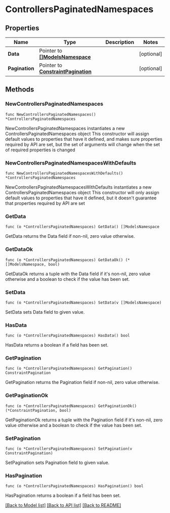 # ControllersPaginatedNamespaces

## Properties

Name | Type | Description | Notes
------------ | ------------- | ------------- | -------------
**Data** | Pointer to [**[]ModelsNamespace**](ModelsNamespace.md) |  | [optional] 
**Pagination** | Pointer to [**ConstraintPagination**](ConstraintPagination.md) |  | [optional] 

## Methods

### NewControllersPaginatedNamespaces

`func NewControllersPaginatedNamespaces() *ControllersPaginatedNamespaces`

NewControllersPaginatedNamespaces instantiates a new ControllersPaginatedNamespaces object
This constructor will assign default values to properties that have it defined,
and makes sure properties required by API are set, but the set of arguments
will change when the set of required properties is changed

### NewControllersPaginatedNamespacesWithDefaults

`func NewControllersPaginatedNamespacesWithDefaults() *ControllersPaginatedNamespaces`

NewControllersPaginatedNamespacesWithDefaults instantiates a new ControllersPaginatedNamespaces object
This constructor will only assign default values to properties that have it defined,
but it doesn't guarantee that properties required by API are set

### GetData

`func (o *ControllersPaginatedNamespaces) GetData() []ModelsNamespace`

GetData returns the Data field if non-nil, zero value otherwise.

### GetDataOk

`func (o *ControllersPaginatedNamespaces) GetDataOk() (*[]ModelsNamespace, bool)`

GetDataOk returns a tuple with the Data field if it's non-nil, zero value otherwise
and a boolean to check if the value has been set.

### SetData

`func (o *ControllersPaginatedNamespaces) SetData(v []ModelsNamespace)`

SetData sets Data field to given value.

### HasData

`func (o *ControllersPaginatedNamespaces) HasData() bool`

HasData returns a boolean if a field has been set.

### GetPagination

`func (o *ControllersPaginatedNamespaces) GetPagination() ConstraintPagination`

GetPagination returns the Pagination field if non-nil, zero value otherwise.

### GetPaginationOk

`func (o *ControllersPaginatedNamespaces) GetPaginationOk() (*ConstraintPagination, bool)`

GetPaginationOk returns a tuple with the Pagination field if it's non-nil, zero value otherwise
and a boolean to check if the value has been set.

### SetPagination

`func (o *ControllersPaginatedNamespaces) SetPagination(v ConstraintPagination)`

SetPagination sets Pagination field to given value.

### HasPagination

`func (o *ControllersPaginatedNamespaces) HasPagination() bool`

HasPagination returns a boolean if a field has been set.


[[Back to Model list]](../README.md#documentation-for-models) [[Back to API list]](../README.md#documentation-for-api-endpoints) [[Back to README]](../README.md)



